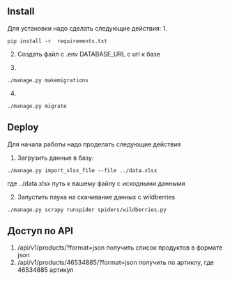 

## Install
Для установки надо сделать следующие действия: 
1. 
```
pip install -r  requirements.txt
```

2. Создать файл с .env DATABASE_URL с url к базе

3. 
```
./manage.py makemigrations
```

4. 
```
./manage.py migrate
```

## Deploy
Для начала работы надо проделать следующие действия
1. Загрузить данные в базу:
```
./manage.py import_xlsx_file --file ../data.xlsx
```
где ../data.xlsx путь к вашему файлу с исходными данными

2. Запустить паука на скачивание данных с wildberries 
```
./manage.py scrapy runspider spiders/wildberries.py
```

## Доступ по API
1. /api/v1/products/?format=json получить список продуктов в формате json
2. /api/v1/products/46534885/?format=json получить по артиклу, где 46534885 артикул
